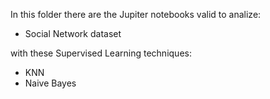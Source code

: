 In this folder there are the Jupiter notebooks valid to analize:


- Social Network dataset

with these Supervised Learning techniques:

- KNN
- Naive Bayes